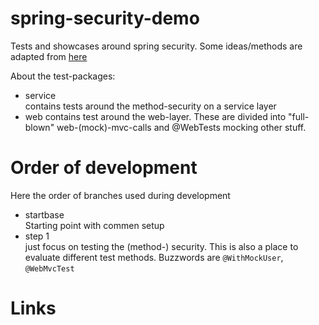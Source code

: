 # spring-security-demo
Tests and showcases around spring security. Some ideas/methods are adapted from [here][1]

About the test-packages:
- service  
  contains tests around the method-security on a service layer
- web
  contains test around the web-layer. These are divided into "full-blown" web-(mock)-mvc-calls and @WebTests mocking other stuff.

# Order of development
Here the order of branches used during development
- startbase  
  Starting point with commen setup
- step 1  
  just focus on testing the (method-) security. This is also a place to evaluate different test methods. Buzzwords are `@WithMockUser`, `@WebMvcTest`

# Links
[1]: https://reflectoring.io/unit-testing-spring-boot/